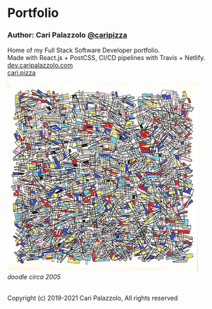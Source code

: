 # Portfolio

### Author: Cari Palazzolo [@caripizza](https://github.com/caripizza)

Home of my Full Stack Software Developer portfolio.\
Made with React.js + PostCSS, CI/CD pipelines with Travis + Netlify.\
[dev.caripalazzolo.com](https://dev.caripalazzolo.com)\
[cari.pizza](https://cari.pizza)\
\
![doodle](./assets/doodle.jpg)\
*doodle circa 2005*

\
Copyright (c) 2019-2021 Cari Palazzolo, All rights reserved
